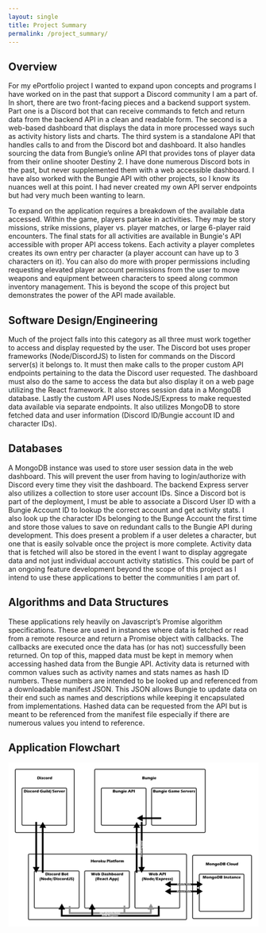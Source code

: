 ```yaml
---
layout: single
title: Project Summary
permalink: /project_summary/
---
```


## Overview
For my ePortfolio project I wanted to expand upon concepts and programs I have worked on in the past that support a Discord community I am a part of. In short, there are two front-facing pieces and a backend support system. Part one is a Discord bot that can receive commands to fetch and return data from the backend API in a clean and readable form. The second is a web-based dashboard that displays the data in more processed ways such as activity history lists and charts. The third system is a standalone API that handles calls to and from the Discord bot and dashboard. It also handles sourcing the data from Bungie’s online API that provides tons of player data from their online shooter Destiny 2. I have done numerous Discord bots in the past, but never supplemented them with a web accessible dashboard. I have also worked with the Bungie API with other projects, so I know its nuances well at this point. I had never created my own API server endpoints but had very much been wanting to learn.

To expand on the application requires a breakdown of the available data accessed. Within the game, players partake in activities. They may be story missions, strike missions, player vs. player matches, or large 6-player raid encounters. The final stats for all activities are available in Bungie's API accessible with proper API access tokens. Each activity a player completes creates its own entry per character (a player account can have up to 3 characters on it). You can also do more with proper permissions including requesting elevated player account permissions from the user to move weapons and equipment between characters to speed along common inventory management. This is beyond the scope of this project but demonstrates the power of the API made available.
 
## Software Design/Engineering
Much of the project falls into this category as all three must work together to access and display requested by the user. The Discord bot uses proper frameworks (Node/DiscordJS) to listen for commands on the Discord server(s) it belongs to. It must then make calls to the proper custom API endpoints pertaining to the data the Discord user requested. The dashboard must also do the same to access the data but also display it on a web page utilizing the React framework. It also stores session data in a MongoDB database. Lastly the custom API uses NodeJS/Express to make requested data available via separate endpoints. It also utilizes MongoDB to store fetched data and user information (Discord ID/Bungie account ID and character IDs).

## Databases
A MongoDB instance was used to store user session data in the web dashboard. This will prevent the user from having to login/authorize with Discord every time they visit the dashboard. The backend Express server also utilizes a collection to store user account IDs. Since a Discord bot is part of the deployment, I must be able to associate a Discord User ID with a Bungie Account ID to lookup the correct account and get activity stats. I also look up the character IDs belonging to the Bunge Account the first time and store those values to save on redundant calls to the Bungie API during development. This does present a problem if a user deletes a character, but one that is easily solvable once the project is more complete. Activity data that is fetched will also be stored in the event I want to display aggregate data and not just individual account activity statistics. This could be part of an ongoing feature development beyond the scope of this project as I intend to use these applications to better the communities I am part of.
 
## Algorithms and Data Structures
These applications rely heavily on Javascript’s Promise algorithm specifications. These are used in instances where data is fetched or read from a remote resource and return a Promise object with callbacks. The callbacks are executed once the data has (or has not) successfully been returned. On top of this, mapped data must be kept in memory when accessing hashed data from the Bungie API. Activity data is returned with common values such as activity names and stats names as hash ID numbers. These numbers are intended to be looked up and referenced from a downloadable manifest JSON. This JSON allows Bungie to update data on their end such as names and descriptions while keeping it encapsulated from implementations. Hashed data can be requested from the API but is meant to be referenced from the manifest file especially if there are numerous values you intend to reference.
 
## Application Flowchart
![Image of Application Flowchart](../images/project-flowchart.png)
